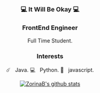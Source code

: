 <div align="center">
  
### 💻 It Will Be Okay 💻
### FrontEnd Engineer
Full Time Student.

### Interests

☄️ &nbsp; Java. 
💻 &nbsp; Python. 
📇 &nbsp; javascript. 

[![ZorinaB's github stats](https://github-readme-stats.vercel.app/api?username=ZorinaB&show_icons=true&theme=gruvbox)](https://github.com/anuraghazra/github-readme-stats)
